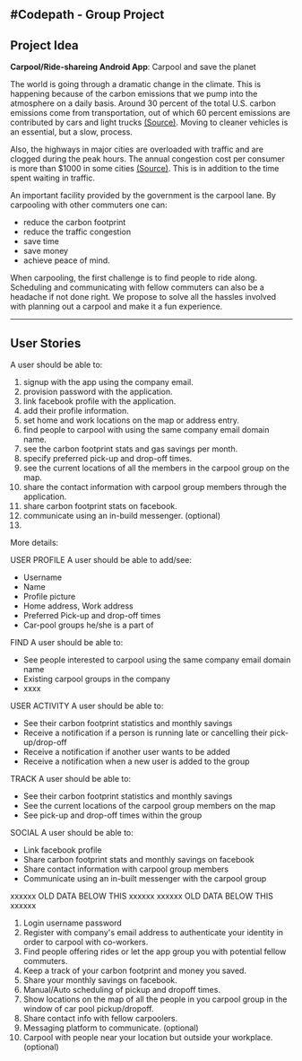 #Codepath - Group Project
-------------------------

## Project Idea
**Carpool/Ride-shareing Android App**: Carpool and save the planet

The world is going through a dramatic change in the climate. This is happening because of the carbon emissions that we pump into the atmosphere on a daily basis. Around 30 percent of the total U.S. carbon emissions come from transportation, out of which 60 percent emissions are contributed by cars and light trucks [(Source)](http://www.ucsusa.org/clean_vehicles/why-clean-cars/global-warming/). Moving to cleaner vehicles is an essential, but a slow, process.

Also, the highways in major cities are overloaded with traffic and are clogged during the peak hours. The annual congestion cost per consumer is more than $1000 in some cities [(Source)](http://traffic.findthebest.com). This is in addition to the time spent waiting in traffic.

An important facility provided by the government is the carpool lane. By carpooling with other commuters one can:
- reduce the carbon footprint
- reduce the traffic congestion
- save time 
- save money
- achieve peace of mind.

When carpooling, the first challenge is to find people to ride along. Scheduling and communicating with fellow commuters can also be a headache if not done right. We propose to solve all the hassles involved with planning out a carpool and make it a fun experience.

-------------------------

## User Stories

A user should be able to:

1.  signup with the app using the company email.
2.  provision password with the application.
3.  link facebook profile with the application.
4.  add their profile information.
4.  set home and work locations on the map or address entry.
5.  find people to carpool with using the same company email domain name.
6.  see the carbon footprint stats and gas savings per month.
7.  specify preferred pick-up and drop-off times.
8.  see the current locations of all the members in the carpool group on the map.
9.  share the contact information with carpool group members through the application.
10. share carbon footprint stats on facebook.
11. communicate using an in-build messenger. (optional)
12. 

More details:

USER PROFILE
A user should be able to add/see:
 - Username
 - Name
 - Profile picture
 - Home address, Work address
 - Preferred Pick-up and drop-off times
 - Car-pool groups he/she is a part of

FIND
A user should be able to:
 - See people interested to carpool using the same company email domain name
 - Existing carpool groups in the company
 - xxxx

USER ACTIVITY
A user should be able to:
 - See their carbon footprint statistics and monthly savings
 - Receive a notification if a person is running late or cancelling their pick-up/drop-off
 - Receive a notification if another user wants to be added
 - Receive a notification when a new user is added to the group

TRACK
A user should be able to:
 - See their carbon footprint statistics and monthly savings
 - See the current locations of the carpool group members on the map
 - See pick-up and drop-off times within the group

SOCIAL
A user should be able to:
 - Link facebook profile
 - Share carbon footprint stats and monthly savings on facebook
 - Share contact information with carpool group members
 - Communicate using an in-built messenger with the carpool group



xxxxxx OLD DATA BELOW THIS xxxxxx
xxxxxx OLD DATA BELOW THIS xxxxxx
1. Login username password
2. Register with company's email address to authenticate your identity in order to carpool with co-workers.
3. Find people offering rides or let the app group you with potential fellow commuters.
4. Keep a track of your carbon footprint and money you saved.
5. Share your monthly savings on facebook.
6. Manual/Auto scheduling of pickup and dropoff times.
7. Show locations on the map of all the people in you carpool group in the window of car pool pickup/dropoff.
8. Share contact info with fellow carpoolers.
9. Messaging platform to communicate. (optional)
10. Carpool with people near your location but outside your workplace. (optional)
